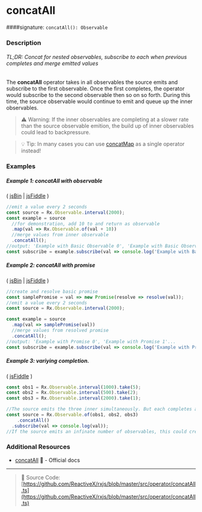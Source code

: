 # concatAll
####signature: `concatAll(): Observable`

### Description

###### TL;DR: Concat for nested observables, subscribe to each when previous completes and merge emitted values

The **concatAll** operator takes in all observables the source emits and subscribe to the first observable.  Once the first completes, the operator would subscribe to the second observable then so on so forth. During this time, the source observable would continue to emit and queue up the inner observables.
> :warning: Warning: If the inner observables are completing at a slower rate than the source observable emition, the build up of inner observables could lead to backpressure.

> :bulb: Tip: In many cases you can use [concatMap](../transformation/concatmap.md) as a single operator instead!

### Examples

##### Example 1: concatAll with observable

( [jsBin](http://jsbin.com/nakinenuva/1/edit?js,console) | [jsFiddle](https://jsfiddle.net/btroncone/8dfuf2y6/) )

```js
//emit a value every 2 seconds
const source = Rx.Observable.interval(2000);
const example = source
  //for demonstration, add 10 to and return as observable
  .map(val => Rx.Observable.of(val + 10))
  //merge values from inner observable
  .concatAll();
//output: 'Example with Basic Observable 0', 'Example with Basic Observable 2'...
const subscribe = example.subscribe(val => console.log('Example with Basic Observable:', val));
```

##### Example 2: concatAll with promise

( [jsBin](http://jsbin.com/bekegeyopu/1/edit?js,console) | [jsFiddle](https://jsfiddle.net/btroncone/w7kp7qLs/) )

```js
//create and resolve basic promise
const samplePromise = val => new Promise(resolve => resolve(val));
//emit a value every 2 seconds
const source = Rx.Observable.interval(2000);

const example = source
  .map(val => samplePromise(val))
  //merge values from resolved promise
  .concatAll();
//output: 'Example with Promise 0', 'Example with Promise 1'...
const subscribe = example.subscribe(val => console.log('Example with Promise:', val));
```

##### Example 3: variying completion.

( [jsFiddle](https://jsfiddle.net/g6ymr39L/) )

```js
const obs1 = Rx.Observable.interval(1000).take(5);
const obs2 = Rx.Observable.interval(500).take(2);
const obs3 = Rx.Observable.interval(2000).take(1);

//The source emits the three inner simultaneously. But each completes at a different time.
const source = Rx.Observable.of(obs1, obs2, obs3)
	.concatAll()
  .subscribe(val => console.log(val));
//If the source emits an infinate number of observables, this could create a large backpressure leading to memory issue.
```

### Additional Resources
* [concatAll](http://reactivex.io/rxjs/class/es6/Observable.js~Observable.html#instance-method-concatAll) :newspaper: - Official docs

---
> :file_folder: Source Code:  [https://github.com/ReactiveX/rxjs/blob/master/src/operator/concatAll.ts](https://github.com/ReactiveX/rxjs/blob/master/src/operator/concatAll.ts)
